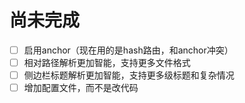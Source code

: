 # 尚未完成
- [ ] 启用anchor（现在用的是hash路由，和anchor冲突）
- [ ] 相对路径解析更加智能，支持更多文件格式
- [ ] 侧边栏标题解析更加智能，支持更多级标题和复杂情况
- [ ] 增加配置文件，而不是改代码